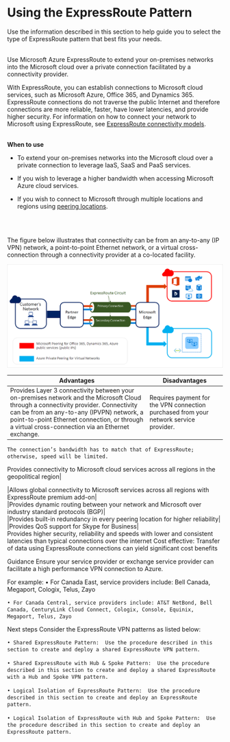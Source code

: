 # Using the ExpressRoute Pattern


Use the information described in this section to help guide you to select the type of ExpressRoute pattern that best fits your needs.
<br />
<br />

Use Microsoft Azure ExpressRoute to extend your on-premises networks into the Microsoft cloud over a private connection facilitated by a connectivity provider. 

With ExpressRoute, you can establish connections to Microsoft cloud services, such as Microsoft Azure, Office 365, and Dynamics 365.
ExpressRoute connections do not traverse the public Internet and therefore connections are more reliable, faster, have lower latencies, and provide higher security. For information on how to connect your network to Microsoft using ExpressRoute, see [ExpressRoute connectivity models](https://docs.microsoft.com/en-us/azure/expressroute/expressroute-connectivity-models).
<br />
<br />

**When to use**
- To extend your on-premises networks into the Microsoft cloud over a private connection to leverage IaaS, SaaS and PaaS services.
	
- If you wish to leverage a higher bandwidth when accessing Microsoft Azure cloud services.
	
- If you wish to connect to Microsoft through multiple locations and regions using [peering locations](https://docs.microsoft.com/en-us/azure/expressroute/expressroute-locations).
<br />
<br />

The figure below illustrates that connectivity can be from an any-to-any (IP VPN) network, a point-to-point Ethernet network, or a virtual cross-connection through a connectivity provider at a co-located facility. 

![ExpressRouteVPN](https://github.com/alvarovitta/Azure-Networking/blob/master/images/ExpressRouteVPN.png)


| Advantages        | Disadvantages           |
| ------------- |---------------|
|Provides Layer 3 connectivity between your on-premises network and the Microsoft Cloud through a connectivity provider. Connectivity can be from an any-to-any (IPVPN) network, a point-to-point Ethernet connection, or through a virtual cross-connection via an Ethernet exchange.|	Requires payment for the VPN connection  purchased from your network service provider.
	
	The connection’s bandwidth has to match that of ExpressRoute; otherwise, speed will be limited.
Provides connectivity to Microsoft cloud services across all regions in the geopolitical region|	
	
|Allows global connectivity to Microsoft services across all regions with ExpressRoute premium add-on|	
|Provides dynamic routing between your network and Microsoft over industry standard protocols (BGP)|	
|Provides built-in redundancy in every peering location for higher reliability|	
|Provides QoS support for Skype for Business|	
Provides higher security, reliability and speeds with lower and consistent latencies than typical connections over the internet	
Cost effective: Transfer of data using ExpressRoute connections can yield significant cost benefits	


Guidance
Ensure your service provider or exchange service provider can facilitate a high performance VPN connection to Azure. 

For example:
	• For Canada East, service providers include: Bell Canada, Megaport, Cologix, Telus, Zayo
	
	• For Canada Central, service providers include: AT&T NetBond, Bell Canada, CenturyLink Cloud Connect, Cologix, Console, Equinix, Megaport, Telus, Zayo



Next steps
Consider the ExpressRoute VPN patterns as listed below:

	• Shared ExpressRoute Pattern:  Use the procedure described in this section to create and deploy a shared ExpressRoute VPN pattern.
	
	• Shared ExpressRoute with Hub & Spoke Pattern:  Use the procedure described in this section to create and deploy a shared ExpressRoute with a Hub and Spoke VPN pattern.

	• Logical Isolation of ExpressRoute Pattern:  Use the procedure described in this section to create and deploy an ExpressRoute pattern.

	• Logical Isolation of ExpressRoute with Hub and Spoke Pattern:  Use the procedure described in this section to create and deploy an ExpressRoute pattern.


